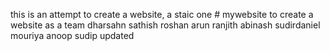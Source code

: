 this is an attempt to create a website, a staic one # mywebsite
to create a website as a team 
dharsahn sathish roshan arun ranjith abinash sudirdaniel mouriya anoop sudip updated
